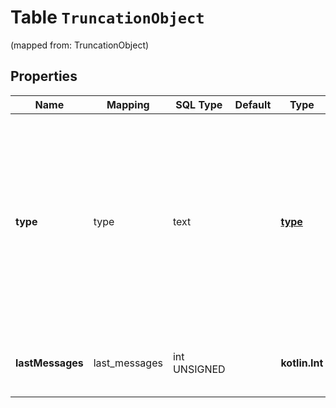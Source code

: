 
# Table `TruncationObject`
(mapped from: TruncationObject)

## Properties
Name | Mapping | SQL Type | Default | Type | Description | Notes
---- | ------- | -------- | ------- | ---- | ----------- | -----
**type** | type | text |  | [**type**](#Type) | The truncation strategy to use for the thread. The default is &#x60;auto&#x60;. If set to &#x60;last_messages&#x60;, the thread will be truncated to the n most recent messages in the thread. When set to &#x60;auto&#x60;, messages in the middle of the thread will be dropped to fit the context length of the model, &#x60;max_prompt_tokens&#x60;. |  [optional]
**lastMessages** | last_messages | int UNSIGNED |  | **kotlin.Int** | The number of most recent messages from the thread when constructing the context for the run. |  [optional]




